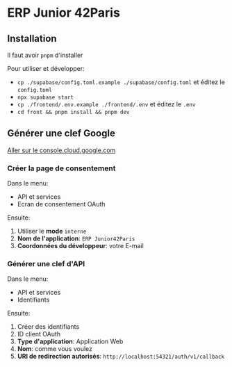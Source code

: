# ERP Junior 42Paris

## Installation

Il faut avoir `pnpm` d'installer

Pour utiliser et développer:

- `cp ./supabase/config.toml.example ./supabase/config.toml` et éditez le `config.toml`
- `npx supabase start`
- `cp ./frontend/.env.example ./frontend/.env` et éditez le `.env`
- `cd front && pnpm install && pnpm dev`

## Générer une clef Google

[Aller sur le console.cloud.google.com](https://console.cloud.google.com/)

### Créer la page de consentement

Dans le menu:

- API et services
- Ecran de consentement OAuth

Ensuite:

1.  Utiliser le **mode** `interne`
2.  **Nom de l'application**: `ERP Junior42Paris`
3.  **Coordonnées du développeur**: votre E-mail

### Générer une clef d'API

Dans le menu:

- API et services
- Identifiants

Ensuite:

1.  Créer des identifiants
2.  ID client OAuth
3.  **Type d'application**: Application Web
4.  **Nom**: comme vous voulez
5.  **URI de redirection autorisés**: `http://localhost:54321/auth/v1/callback`
